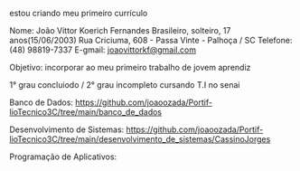 estou criando meu primeiro currículo 


Nome: João Vittor Koerich Fernandes 
Brasileiro, solteiro, 17 anos(15/06/2003)
Rua Criciuma, 608 - Passa Vinte - Palhoça / SC
Telefone: (48) 98819-7337
E-gmail: joaovittorkf@gmail.com

Objetivo:  incorporar ao meu primeiro trabalho de jovem aprendiz 

1° grau  concluiodo / 2° grau  incompleto 
cursando T.I no senai 

Banco de Dados: https://github.com/joaoozada/Portif-lioTecnico3C/tree/main/banco_de_dados

Desenvolvimento de Sistemas: https://github.com/joaoozada/Portif-lioTecnico3C/tree/main/desenvolvimento_de_sistemas/CassinoJorges

Programação de Aplicativos: 
